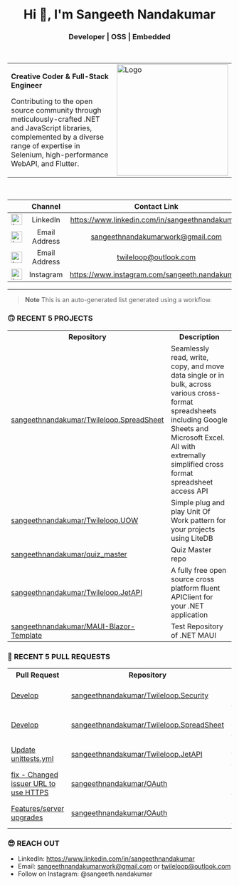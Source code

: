 <h1 align="center">Hi 👋, I'm Sangeeth Nandakumar</h1>
<h3 align="center">Developer | OSS | Embedded</h3>

<br>

<table>
  <tr>
    <td>
      <p><b>Creative Coder &amp; Full-Stack Engineer</b></p>
      <p>Contributing to the open source community through meticulously-crafted .NET and JavaScript libraries, complemented by a diverse range of expertise in Selenium, high-performance WebAPI, and Flutter.</p>
    </td>
    <td>
      <a href="https://avatars.githubusercontent.com/u/9011267?v=4">
        <img src="https://cdn.freebiesupply.com/logos/large/2x/open-source-logo-svg-vector.svg" alt="Logo" width="250">
      </a>
    </td>
  </tr>
</table>

<br>

| | Channel | Contact Link 
| :---: | :---: | :---:
| <img src="https://iili.io/HUeZwsS.png" alt="Logo" height="25"> | LinkedIn | https://www.linkedin.com/in/sangeethnandakumar/
| <img src="https://iili.io/HUeZOq7.png" alt="Logo" height="25"> | Email Address | sangeethnandakumarwork@gmail.com 
| <img src="https://iili.io/HUeZOq7.png" alt="Logo" height="25"> | Email Address | twileloop@outlook.com 
| <img src="https://iili.io/HUeDWV2.png" alt="Logo" height="25"> | Instagram | https://www.instagram.com/sangeeth.nandakumar/

---

> **Note**
> This is an auto-generated list generated using a workflow.

### 🙃 RECENT 5 PROJECTS

<table>
  <tr>
    <th>Repository</th>
    <th>Description</th>
  </tr>

  <tr>
    <td><a href="https://github.com/sangeethnandakumar/Twileloop.SpreadSheet">sangeethnandakumar/Twileloop.SpreadSheet</a></td>
    <td>Seamlessly read, write, copy, and move data single or in bulk, across various cross-format spreadsheets including Google Sheets and Microsoft Excel. All with extremally simplified cross format spreadsheet access API</td>
  </tr>
  <tr>
    <td><a href="https://github.com/sangeethnandakumar/Twileloop.UOW">sangeethnandakumar/Twileloop.UOW</a></td>
    <td>Simple plug and play Unit Of Work pattern for your projects using LiteDB</td>
  </tr>
  <tr>
    <td><a href="https://github.com/sangeethnandakumar/quiz_master">sangeethnandakumar/quiz_master</a></td>
    <td>Quiz Master repo</td>
  </tr>
  <tr>
    <td><a href="https://github.com/sangeethnandakumar/Twileloop.JetAPI">sangeethnandakumar/Twileloop.JetAPI</a></td>
    <td>A fully free open source cross platform fluent APIClient for your .NET application</td>
  </tr>
  <tr>
    <td><a href="https://github.com/sangeethnandakumar/MAUI-Blazor-Template">sangeethnandakumar/MAUI-Blazor-Template</a></td>
    <td>Test Repository of .NET MAUI</td>
  </tr>
</table>

### 🫣 RECENT 5 PULL REQUESTS

<table>
  <tr>
    <th>Pull Request</th>
    <th>Repository</th>
    <th>Date</th>
  </tr>

  <tr>
    <td><a href="https://github.com/sangeethnandakumar/Twileloop.Security/pull/1">Develop</a></td>
    <td><a href="https://github.com/sangeethnandakumar/Twileloop.Security">sangeethnandakumar/Twileloop.Security</a></td>
    <td>2 days ago</td>
  </tr>
  <tr>
    <td><a href="https://github.com/sangeethnandakumar/Twileloop.SpreadSheet/pull/1">Develop</a></td>
    <td><a href="https://github.com/sangeethnandakumar/Twileloop.SpreadSheet">sangeethnandakumar/Twileloop.SpreadSheet</a></td>
    <td>2 days ago</td>
  </tr>
  <tr>
    <td><a href="https://github.com/sangeethnandakumar/Twileloop.JetAPI/pull/8">Update unittests.yml</a></td>
    <td><a href="https://github.com/sangeethnandakumar/Twileloop.JetAPI">sangeethnandakumar/Twileloop.JetAPI</a></td>
    <td>3 weeks ago</td>
  </tr>
  <tr>
    <td><a href="https://github.com/sangeethnandakumar/OAuth/pull/2">fix - Changed issuer URL to use HTTPS</a></td>
    <td><a href="https://github.com/sangeethnandakumar/OAuth">sangeethnandakumar/OAuth</a></td>
    <td>1 month ago</td>
  </tr>
  <tr>
    <td><a href="https://github.com/sangeethnandakumar/OAuth/pull/1">Features/server upgrades</a></td>
    <td><a href="https://github.com/sangeethnandakumar/OAuth">sangeethnandakumar/OAuth</a></td>
    <td>1 month ago</td>
  </tr>
</table>

### 😎 REACH OUT

- LinkedIn: https://www.linkedin.com/in/sangeethnandakumar
- Email: sangeethnandakumarwork@gmail.com or twileloop@outlook.com
- Follow on Instagram: @sangeeth.nandakumar

